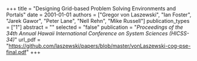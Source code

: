 +++
title = "Designing Grid-based Problem Solving Environments and Portals"
date = 2001-01-01
authors = ["Gregor von Laszewski", "Ian Foster", "Jarek Gawor", "Peter Lane", "Nell Rehn", "Mike Russell"]
publication_types = ["1"]
abstract = ""
selected = "false"
publication = "*Proceedings of the 34th Annual Hawaii International Conference on System Sciences (HICSS-34)*"
url_pdf = "https://github.com/laszewski/papers/blob/master/vonLaszewski-cog-pse-final.pdf"
+++

